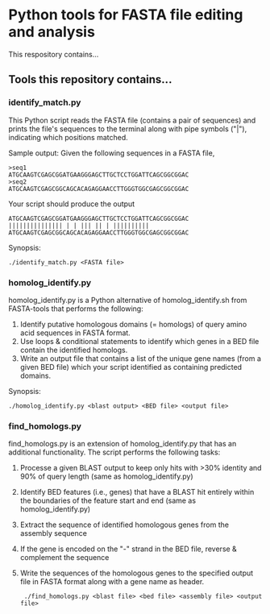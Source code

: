 # Python tools for FASTA file editing and analysis
This respository contains...

## Tools this repository contains...

### identify_match.py 
This Python script reads the FASTA file (contains a pair of sequences) and prints the file's sequences to
the terminal along with pipe symbols ("|"), indicating which positions matched. 

Sample output:
Given the following sequences in a FASTA file,

```
>seq1
ATGCAAGTCGAGCGGATGAAGGGAGCTTGCTCCTGGATTCAGCGGCGGAC
>seq2
ATGCAAGTCGAGCGGCAGCACAGAGGAACCTTGGGTGGCGAGCGGCGGAC
```

Your script should produce the output

```
ATGCAAGTCGAGCGGATGAAGGGAGCTTGCTCCTGGATTCAGCGGCGGAC
||||||||||||||| | | ||| || | ||||||||||
ATGCAAGTCGAGCGGCAGCACAGAGGAACCTTGGGTGGCGAGCGGCGGAC
```

Synopsis:
    
    ./identify_match.py <FASTA file>

### homolog_identify.py
homolog_identify.py is a Python alternative of homolog_identify.sh from FASTA-tools that performs the following:

1. Identify putative homologous domains (= homologs) of query amino acid sequences in FASTA format.
2. Use loops & conditional statements to identify which genes in a BED file contain the identified homologs.
3. Write an output file that contains a list of the unique gene names (from a given BED file) which your script identified as containing predicted domains.

Synopsis: 

    ./homolog_identify.py <blast output> <BED file> <output file>


### find_homologs.py
find_homologs.py is an extension of homolog_identify.py that has an additional functionality.
The script performs the following tasks:

1. Processe a given BLAST output to keep only hits with >30% identity and 90% of query length (same as homolog_identify.py)
2. Identify BED features (i.e., genes) that have a BLAST hit entirely within the boundaries of the feature start and end (same as homolog_identify.py)
3. Extract the sequence of identified homologous genes from the assembly sequence
4. If the gene is encoded on the "-" strand in the BED file, reverse & complement the sequence
5. Write the sequences of the homologous genes to the specified output file in FASTA format along with a gene name as header.

        ./find_homologs.py <blast file> <bed file> <assembly file> <output file>
